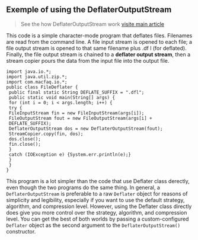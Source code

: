 ## Exemple of using the DeflaterOutputStream

>See the how DeflaterOutputStream work 
[visite main article](https://blog.mouadoumous.online/how-to-compresse-data-in-java-using-deflateroutputstream  )

This code is a simple character-mode program that deflates files. Filenames are read from the command line. A file input stream is opened to each file; a file output stream is opened to that same filename plus .df l (for deflated). Finally, the file output stream is chained to a **deflater output stream**, then a stream copier pours the data from the input file into the output file. 

```
import java.io.*; 
import java.util.zip.*; 
import com.macfaq.io.*; 
public class FileDeflater { 
 public final static String DEFLATE_SUFFIX = ".dfl"; 
 public static void main(String[] args) { 
 for (int i = 0; i < args.length; i++) { 
 try { 
 FileInputStream fin = new FileInputStream(args[i]); 
 FileOutputStream fout = new FileOutputStream(args[i] + 
 DEFLATE_SUFFIX); 
 DeflaterOutputStream dos = new DeflaterOutputStream(fout); 
 StreamCopier.copy(fin, dos); 
 dos.close(); 
 fin.close(); 
 } 
 catch (IOException e) {System.err.println(e);} 
 } 
 } 
} 
```
This program is a lot simpler than the code that use Deflater class derectly, even though the two programs do the same thing. In general, a `DeflaterOutputStream` is preferable to a raw `Deflater` object for reasons of simplicity and legibility, especially if you want to use the default strategy, algorithm, and compression level. However, using the Deflater class directly does give you more control over the strategy, algorithm, and compression level. You can get the best of both worlds by passing a custom-configured `Deflater` object as the second argument to the 
``DeflaterOutputStream() ``constructor. 